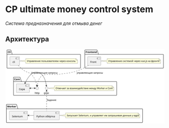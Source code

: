 # CP ultimate money control system
*Система предназначения для отмыва денег*

## Архитектура
![Арх](/docs/Архитектура.svg)